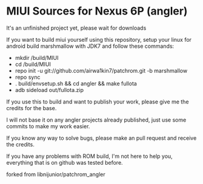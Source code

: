 # MIUI Sources for Nexus 6P (angler)

It's an unfinished project yet, please wait for downloads

If you want to build miui yourself using this repository, setup your linux for android build marshmallow with JDK7 and follow these commands:


- mkdir /build/MIUI
- cd /build/MIUI
- repo init -u git://github.com/airwa1kin7/patchrom.git -b marshmallow
- repo sync
- . build/envsetup.sh && cd angler && make fullota
- adb sideload out/fullota.zip


If you use this to build and want to publish your work, please give me the credits for the base.

I will not base it on any angler projects already published, just use some commits to make my work easier.

If you know any way to solve bugs, please make an pull request and receive the credits.

If you have any problems with ROM build, I'm not here to help you, everything that is on github was tested before.

forked from libnijunior/patchrom_angler
